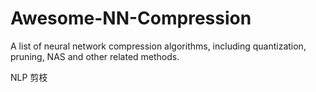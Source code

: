 # Awesome-NN-Compression
A list of neural network compression algorithms, including quantization, pruning, NAS and other related methods.

NLP 剪枝

